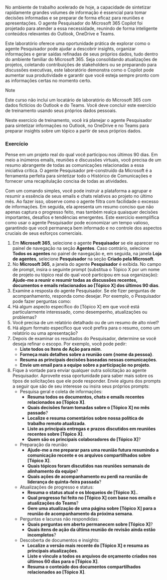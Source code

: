 No ambiente de trabalho acelerado de hoje, a capacidade de sintetizar rapidamente grandes volumes de informação é essencial para tomar decisões informadas e se preparar de forma eficaz para reuniões e apresentações. O agente Pesquisador do Microsoft 365 Copilot foi projetado para atender a essa necessidade, reunindo de forma inteligente conteúdos relevantes do Outlook, OneDrive e Teams. 

Este laboratório oferece uma oportunidade prática de explorar como o agente Pesquisador pode ajudar a descobrir insights, organizar informações e gerar saídas refinadas de seus próprios dados, tudo dentro do ambiente familiar do Microsoft 365. Seja consolidando atualizações de projetos, coletando contribuições de stakeholders ou se preparando para discussões executivas, este laboratório demonstra como o Copilot pode aumentar sua produtividade e garantir que você esteja sempre pronto com as informações certas no momento certo.

> [!NOTE]
>  Este curso não inclui um locatário de laboratório do Microsoft 365 com dados fictícios do Outlook e do Teams. Você deve concluir este exercício de treinamento usando seus próprios dados pessoais. 

Neste exercício de treinamento, você irá planejar o agente Pesquisador para sintetizar informações no Outlook, no OneDrive e no Teams para preparar insights sobre um tópico a partir de seus próprios dados.

### Exercício

Pense em um projeto real do qual você participou nos últimos 90 dias. Em meio a inúmeros emails, reuniões e discussões virtuais, você precisa de um resumo abrangente de todas as comunicações relacionadas a essa iniciativa crítica. O agente Pesquisador pré-construído da Microsoft é a ferramenta perfeita para sintetizar todo o Histórico de Comunicações e fornecer uma recapitulação concisa de todas as atividades.

Com um comando simples, você pode instruir a plataforma a agrupar e resumir a essência de seus emails e chats relativos ao projeto no último mês. Ao fazer isso, observe como o agente filtra com facilidade o excesso de informações. Em seguida, ela apresenta um resumo conciso que não apenas captura o progresso feito, mas também realça quaisquer decisões importantes, desafios e tendências emergentes. Este exercício exemplifica como usar o agente Pesquisador pode economizar um tempo valioso, garantindo que você permaneça bem informado e no controle dos aspectos cruciais de seus esforços comerciais.

1. Em **Microsoft 365**, selecione o agente **Pesquisador** se ele aparecer no painel de navegação na seção **Agentes**. Caso contrário, selecione **Todos os agentes** no painel de navegação e, em seguida, na janela **Loja de agentes**, selecione **Pesquisador** na seção **Criado pela Microsoft**. 
1. No **Microsoft 365**, a janela do agente **Pesquisador** é exibida. No campo de prompt, insira o seguinte prompt (substitua o Tópico X por um nome de projeto ou tópico real do qual você participou em sua organização): **Ajude-me a reunir e resumir todas as discussões recentes, documentos e emails relacionados ao [Tópico X] dos últimos 90 dias**.
1. Examine a resposta do agente Pesquisador. Se ele fizer perguntas de acompanhamento, responda como desejar. Por exemplo, o Pesquisador pode fazer perguntas como:
1. Há algum aspecto específico do [Tópico X] em que você está particularmente interessado, como desempenho, atualizações ou problemas?
1. Você precisa de um relatório detalhado ou de um resumo de alto nível?
1. Há algum formato específico que você prefira para o resumo, como um relatório ou uma apresentação?
1. Depois de examinar os resultados do Pesquisador, determine se você deseja refinar o escopo. Por exemplo, você pode pedir:
    - **Liste todos os Itens de Ação para mim**.
    - **Forneça mais detalhes sobre a reunião com {nome da pessoa}**.
    - **Resuma as principais decisões baseadas nessas comunicações**.
    - **Envie um email para a equipe sobre a participação no projeto**.
1. Fique à vontade para enviar qualquer outra solicitação ao agente Pesquisador. Aproveite essa oportunidade para saber mais sobre os tipos de solicitações que ele pode responder. Envie alguns dos prompts a seguir que são de seu interesse ou insira seus próprios prompts:
    - Pesquisa geral e coleta de informações:
        - **Resuma todos os documentos, chats e emails recentes relacionados ao [Tópico X]**.
        - **Quais decisões foram tomadas sobre o [Tópico X] no mês passado**?
        - **Localize e resuma comentários sobre nossa política de trabalho remoto atualizada**.
        - **Liste as principais entregas e prazos discutidos em reuniões recentes sobre [Tópico X]**.
        - **Quem são os principais colaboradores do [Tópico X]**?
    - Preparação da reunião:
        - **Ajude-me a me preparar para uma reunião futura resumindo a comunicação recente e os arquivos compartilhados sobre [Tópico X]**.
        - **Quais tópicos foram discutidos nas reuniões semanais de alinhamento da equipe**?
        - **Quais ações de acompanhamento eu perdi na reunião de liderança de quinta-feira passada**?
    - Atualizações de progresso e status:
        - **Resuma o status atual e os bloqueios de [Tópico X].**.
        - **Qual progresso foi feito no [Tópico X] com base nos emails e atualizações do Teams**?
        - **Gere uma atualização de uma página sobre [Tópico X] para a reunião de acompanhamento da próxima semana**.
    - Perguntas e lacunas não respondidas:
        - **Quais perguntas em aberto permanecem sobre [Tópico X]**?
        - **Quais itens de ação da última reunião de revisão ainda estão incompletos**?
    - Descoberta de documentos e insights:
        - **Localize a versão mais recente do [Tópico X] e resuma as principais atualizações**.
        - **Liste e vincule a todos os arquivos de orçamento criados nos últimos 60 dias para o [Tópico X]**.
        - **Resuma o conteúdo dos documentos compartilhados relacionados ao [Tópico X]**.
